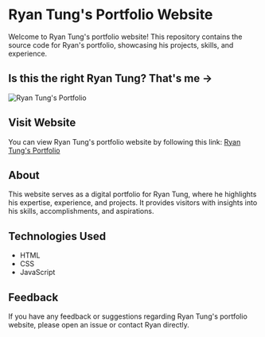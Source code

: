 # Ryan Tung's Portfolio Website

Welcome to Ryan Tung's portfolio website! This repository contains the source code for Ryan's portfolio, showcasing his projects, skills, and experience.

## Is this the right Ryan Tung? That's me ->

![Ryan Tung's Portfolio](https://ryan-tung.github.io/latest%20portfolio/images/about-img.jpg)

## Visit Website

You can view Ryan Tung's portfolio website by following this link: [Ryan Tung's Portfolio](https://ryan-tung.github.io/latest%20portfolio/index.html)

## About

This website serves as a digital portfolio for Ryan Tung, where he highlights his expertise, experience, and projects. It provides visitors with insights into his skills, accomplishments, and aspirations.

## Technologies Used

- HTML
- CSS
- JavaScript

## Feedback

If you have any feedback or suggestions regarding Ryan Tung's portfolio website, please open an issue or contact Ryan directly.
